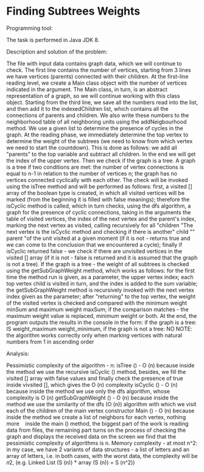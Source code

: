 # Finding Subtrees Weights

Programming tool:

The task is performed in Java JDK 8.

Description and solution of the problem:

The file with input data contains graph data, which we will continue to check. The first line contains the number of vertices,
starting from 3 lines we have vertices (parents) connected with their children. At the first-line reading level, 
we create a Main class object with the number of vertices indicated in the argument. The Main class, in turn, is an abstract 
representation of a graph, so we will continue working with this class object. Starting from the third line, we save all the 
numbers read into the list, and then add it to the indexedChildren list, which contains all the connections of parents and 
children. We also write these numbers to the neighborhood table of all neighboring units using the addNeigbourhood method.
We use a given list to determine the presence of cycles in the graph. At the reading phase, we immediately determine the top 
vertex to determine the weight of the subtrees (we need to know from which vertex we need to start the countdown). This is done
as follows: we add all "parents" to the top variable and subtract all children. In the end we will get the index of the upper 
vertex. Then we check if the graph is a tree. A graph is a tree if two conditions are met: the number of vertex connections is 
equal to n-1 in relation to the number of vertices n; the graph has no vertices connected cyclically with each other. The check
will be invoked using the isTree method and will be performed as follows: first, a visited [] array of the boolean type is
created, in which all visited vertices will be marked (from the beginning it is filled with false meanings); therefore the
isCyclic method is called, which in turn checks, using the dfs algorithm, a graph for the presence of cyclic connections,
taking in the arguments the table of visited vertices, the index of the next vertex and the parent's index, marking the next
vertex as visited, calling recursively for all "children "The next vertex is the isCyclic method and checking if there is
another" child "" parent "of the unit visited at a given moment (if it is not - returns true and we can come to the conclusion
that we encountered a cycle); finally if isCyclic returned false - we check if there are unvisited vertices in the visited []
array (if it is not - false is returned and it is assumed that the graph is not a tree). If the graph is a tree - the weight
of all subtrees is checked using the getSubGraphWeight method, which works as follows: for the first time the method run is
given, as a parameter, the upper vertex index; each top vertex child is visited in turn, and the index is added to the sum
variable; the getSubGraphWeight method is recursively invoked with the next vertex index given as the parameter; after
"returning" to the top vertex, the weight of the visited vertex is checked and compared with the minimum weight minSum and
maximum weight maxSum; if the comparison matches - the maximum weight value is replaced, minimum weight or both. At the end,
the program outputs the results in the console in the form: if the graph is a tree:
IS weight_maximum weight_minimum, 
if the graph is not a tree:
NO
NOTE: the algorithm works correctly only when marking vertices with natural numbers from 1 in ascending order

Analysis:

Pessimistic complexity of the algorithm - n:
isTree () - O (n) because inside the method we use the recursive isCyclic () method, besides, we fill the visited [] array with
false values and finally check the presence of true inside vivsited [], which gives the O (n) complexity
isCyclic () - O (n) because inside the method we use only the dfs algorithm, whose complexity is O (n)
getSubGraphWeight () - O (n) because inside the method we use the similarity of the dfs (O (n)) algorithm with which we visit
each of the children of the main vertex
constructor Main () - O (n) because inside the method we create a list of neighbors for each vertex, nothing more
  
inside the main () method, the biggest part of the work is reading data from files, the remaining part turns on the process of
checking the graph and displays the received data on the screen we find that the pessimistic complexity of algorithms is n.
Memory complexity - at most n^2:
in my case, we have 2 variants of data structures - a list of letters and an array of letters, i.e. in both cases, with the 
worst data, the complexity will be 𝑛2, (e.g. Linked List (S (n)) * array (S (n)) = S (n^2))

